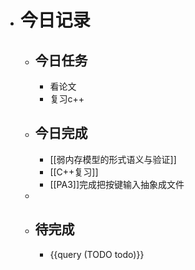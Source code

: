 - # 今日记录
	- ## 今日任务
		- 看论文
		- 复习c++
	- ##  今日完成
		- [[弱内存模型的形式语义与验证]]
		- [[C++复习]]
		- [[PA3]]完成把按键输入抽象成文件
	-
	- ## 待完成
		- {{query (TODO todo)}}